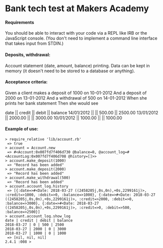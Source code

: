 # Bank tech test at Makers Academy

#### Requirements

You should be able to interact with your code via a REPL like IRB or the JavaScript console. (You don't need to implement a command line interface that takes input from STDIN.)

#### Deposits, withdrawal:

Account statement (date, amount, balance) printing.
Data can be kept in memory (it doesn't need to be stored to a database or anything).

#### Acceptance criteria:

Given a client makes a deposit of 1000 on 10-01-2012
And a deposit of 2000 on 13-01-2012
And a withdrawal of 500 on 14-01-2012
When she prints her bank statement
Then she would see

date || credit || debit || balance
14/01/2012 || || 500.00 || 2500.00
13/01/2012 || 2000.00 || || 3000.00
10/01/2012 || 1000.00 || || 1000.00

#### Example of use:

```plain
> require_relative 'lib/account.rb'
 => true
> account = Account.new
 => #<Account:0x007fd7f406d730 @balance=0, @account_log=#<AccountLog:0x007fd7f406d708 @history=[]>>
> account.make_deposit(1000)
 => "Record has been added"
> account.make_deposit(2000)
 => "Record has been added"
> account.make_withdrawal(500)
 => "Record has been added"
> account.account_log.history
 => [{:date=>#<Date: 2018-03-27 ((2458205j,0s,0n),+0s,2299161j)>, :credit=>1000, :debit=>0, :balance=>1000}, {:date=>#<Date: 2018-03-27 ((2458205j,0s,0n),+0s,2299161j)>, :credit=>2000, :debit=>0, :balance=>3000}, {:date=>#<Date: 2018-03-27 ((2458205j,0s,0n),+0s,2299161j)>, :credit=>0, :debit=>500, :balance=>2500}]
> account.account_log.show_log
date | credit | debit | balance
2018-03-27 | 0 | 500 | 2500
2018-03-27 | 2000 | 0 | 3000
2018-03-27 | 1000 | 0 | 1000
 => [nil, nil, nil]
2.4.1 :008 >
```
